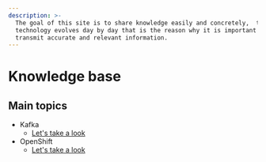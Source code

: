 ```yaml
---
description: >-
  The goal of this site is to share knowledge easily and concretely,  the
  technology evolves day by day that is the reason why it is important to
  transmit accurate and relevant information.
---
```


# Knowledge base

## Main topics 

* Kafka 
  * [Let's take a look](https://docs.marlonmerida.com/kafka/lets-take-a-look) 
* OpenShift 
  * [Let's take a look](https://docs.marlonmerida.com/openshift/lets-take-a-look)




